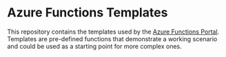 # Azure Functions Templates
This repository contains the templates used by the [Azure Functions Portal](https://functions.azure.com/signin). Templates are pre-defined functions that demonstrate a working scenario and could be used as a starting point for more complex ones.
